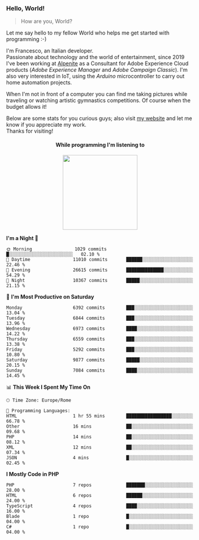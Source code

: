 ### Hello, World!

> How are you, World?

Let me say hello to my fellow World who helps me get started with programming :-)

I'm Francesco, an Italian developer.  
Passionate about technology and the world of entertainment, since 2019 I've been working at [Alpenite](https://www.alpenite.com) as a Consultant for Adobe Experience Cloud products (*Adobe Experience Manager* and *Adobe Campaign Classic*). I'm also very interested in IoT, using the *Arduino* microcontroller to carry out home automation projects.

When I'm not in front of a computer you can find me taking pictures while traveling or watching artistic gymnastics competitions. Of course when the budget allows it!

Below are some stats for you curious guys; also visit [my website](https://www.francescorega.eu) and let me know if you appreciate my work.  
Thanks for visiting!

<div align="center">
  <h4>While programming I'm listening to</h4>
  <a href="https://apps.francescorega.eu/now-playing/11147232609" target="_blank"><img src="https://apps.francescorega.eu/now-playing/11147232609" width="200"></a>
</div>

<!--START_SECTION:waka-->
**I'm a Night 🦉** 

```text
🌞 Morning                1029 commits        █░░░░░░░░░░░░░░░░░░░░░░░░   02.10 % 
🌆 Daytime                11010 commits       ██████░░░░░░░░░░░░░░░░░░░   22.46 % 
🌃 Evening                26615 commits       ██████████████░░░░░░░░░░░   54.29 % 
🌙 Night                  10367 commits       █████░░░░░░░░░░░░░░░░░░░░   21.15 % 
```
📅 **I'm Most Productive on Saturday** 

```text
Monday                   6392 commits        ███░░░░░░░░░░░░░░░░░░░░░░   13.04 % 
Tuesday                  6844 commits        ███░░░░░░░░░░░░░░░░░░░░░░   13.96 % 
Wednesday                6973 commits        ████░░░░░░░░░░░░░░░░░░░░░   14.22 % 
Thursday                 6559 commits        ███░░░░░░░░░░░░░░░░░░░░░░   13.38 % 
Friday                   5292 commits        ███░░░░░░░░░░░░░░░░░░░░░░   10.80 % 
Saturday                 9877 commits        █████░░░░░░░░░░░░░░░░░░░░   20.15 % 
Sunday                   7084 commits        ████░░░░░░░░░░░░░░░░░░░░░   14.45 % 
```


📊 **This Week I Spent My Time On** 

```text
🕑︎ Time Zone: Europe/Rome

💬 Programming Languages: 
HTML                     1 hr 55 mins        █████████████████░░░░░░░░   66.78 % 
Other                    16 mins             ██░░░░░░░░░░░░░░░░░░░░░░░   09.68 % 
PHP                      14 mins             ██░░░░░░░░░░░░░░░░░░░░░░░   08.12 % 
XML                      12 mins             ██░░░░░░░░░░░░░░░░░░░░░░░   07.34 % 
JSON                     4 mins              █░░░░░░░░░░░░░░░░░░░░░░░░   02.45 % 
```

**I Mostly Code in PHP** 

```text
PHP                      7 repos             ███████░░░░░░░░░░░░░░░░░░   28.00 % 
HTML                     6 repos             ██████░░░░░░░░░░░░░░░░░░░   24.00 % 
TypeScript               4 repos             ████░░░░░░░░░░░░░░░░░░░░░   16.00 % 
Blade                    1 repo              █░░░░░░░░░░░░░░░░░░░░░░░░   04.00 % 
C#                       1 repo              █░░░░░░░░░░░░░░░░░░░░░░░░   04.00 % 
```




<!--END_SECTION:waka-->
